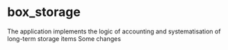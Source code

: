# box_storage
The application implements the logic of accounting and systematisation of long-term storage items
Some changes
